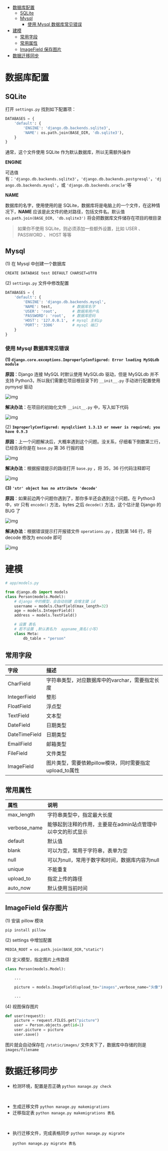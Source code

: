 <!-- TOC -->

- [数据库配置](#%E6%95%B0%E6%8D%AE%E5%BA%93%E9%85%8D%E7%BD%AE)
    - [SQLite](#sqlite)
    - [Mysql](#mysql)
        - [使用 Mysql 数据库常见错误](#%E4%BD%BF%E7%94%A8-mysql-%E6%95%B0%E6%8D%AE%E5%BA%93%E5%B8%B8%E8%A7%81%E9%94%99%E8%AF%AF)
- [建模](#%E5%BB%BA%E6%A8%A1)
    - [常用字段](#%E5%B8%B8%E7%94%A8%E5%AD%97%E6%AE%B5)
    - [常用属性](#%E5%B8%B8%E7%94%A8%E5%B1%9E%E6%80%A7)
    - [ImageField 保存图片](#imagefield-%E4%BF%9D%E5%AD%98%E5%9B%BE%E7%89%87)
- [数据迁移同步](#%E6%95%B0%E6%8D%AE%E8%BF%81%E7%A7%BB%E5%90%8C%E6%AD%A5)

<!-- /TOC -->

# 数据库配置

## SQLite

打开 `settings.py` 找到如下配置项：

```python
DATABASES = {
    'default': {
        'ENGINE': 'django.db.backends.sqlite3',
        'NAME': os.path.join(BASE_DIR, 'db.sqlite3'),
    }
}
```

通常，这个文件使用 SQLite 作为默认数据库，所以无需额外操作

**ENGINE**

可选值有：`'django.db.backends.sqlite3'`，`'django.db.backends.postgresql'`，`'django.db.backends.mysql'`，或 `'django.db.backends.oracle'`等

**NAME**

数据库的名字，使用使用的是 SQLite，数据库将是电脑上的一个文件，在这种情况下，**NAME** 应该是此文件的绝对路径，包括文件名。默认值 `os.path.join(BASE_DIR, 'db.sqlite3')` 将会把数据库文件储存在项目的根目录

>如果你不使用 SQLite，则必须添加一些额外设置，比如 USER 、 PASSWORD 、 HOST 等等

## Mysql

(1) 在 Mysql 中创建一个数据库

`CREATE DATABASE test DEFAULT CHARSET=UTF8`

(2) `settings.py` 文件中修改配置

```python
DATABASES = {
    'default': {
        'ENGINE': 'django.db.backends.mysql',
        'NAME': test,         # 数据库名字
        'USER': 'root',       # 数据库用户名
        'PASSWORD': 'root',   # 数据库密码
        'HOST': '127.0.0.1',  # mysql 主机ip
        'PORT': '3306'        # mysql 端口
    }
}
```

### 使用 Mysql 数据库常见错误

**(1) `django.core.exceptions.ImproperlyConfigured: Error loading MySQLdb module`**

**原因**：Django 连接 MySQL 时默认使用 MySQLdb 驱动，但是 MySQLdb 并不支持 Python3，所以我们需要在项目根目录下的 `__init__.py` 手动进行配置使用 pymysql 驱动

![img](http://img.zzzzls.top/06-03_37933.png&git)

**解决办法**：在项目的初始化文件 `__init__.py` 中，写入如下代码

![img](http://img.zzzzls.top/06-03_12558.png&git)

(2) **`ImproperlyConfigured: mysqlclient 1.3.13 or newer is required; you have 0.9.3`**

**原因**：上一个问题解决后，大概率遇到这个问题。没关系，仔细看下倒数第三行，已经告诉你是在 `base.py` 第 36 行报的错

![img](http://img.zzzzls.top/06-03_367578.png&git)

**解决办法**：根据报错提示的路径打开 `base.py` ，将 35，36 行代码注释即可

![img](http://img.zzzzls.top/06-03_26133.png&git)

**(3) `'str' object has no attribute 'decode'`**

**原因**：如果前边两个问题你遇到了，那你多半还会遇到这个问题。在 Python3 中，str 只有 `encode()` 方法，bytes 之后 `decode()` 方法，这个估计是 Django 的 BUG 了

![img](http://img.zzzzls.top/06-03_22677.png&git)

**解决办法**：根据错误提示打开报错文件 `operations.py` ，找到第 146 行，将 decode 修改为 encode 即可

![img](http://img.zzzzls.top/06-03_8365.png&git)


# 建模

```python
# app/models.py

from django.db import models
class Person(models.Model):
    # django 中的模型，会自动创建 自增主键 id
    username = models.CharField(max_length=32)
    age = models.IntegerField()
    address = models.TextField()

    # 设置 表名
    # 若不设置 ,默认表名为  appname_类名(小写)
    class Meta:
        db_table = "person"
```

## 常用字段

| 字段          | 描述                                                    |
| :------------ | :------------------------------------------------------ |
| CharField     | 字符串类型，对应数据库中的varchar，需要指定长度         |
| IntegerField  | 整形                                                    |
| FloatField    | 浮点型                                                  |
| TextField     | 文本型                                                  |
| DateField     | 日期类型                                                |
| DateTimeField | 日期类型                                                |
| EmailField    | 邮箱类型                                                |
| FileField     | 文件类型                                                |
| ImageField    | 图片类型，需要依赖pillow模块，同时需要指定upload_to属性 |


## 常用属性

|属性|	说明|
|:---|:---|
|max_length|	字符串类型中，指定最大长度|
|verbose_name|	能够起到注释的作用，主要是在admin站点管理中以中文的形式显示|
|default|	默认值|
|blank|	可以为空，常用于字符串，表单为空|
|null|	可以为null，常用于数字和时间，数据库内容为null|
|unique|	不能重复|
|upload_to|	指定上传的路径|
|auto_now|	默认使用当前时间|

## ImageField 保存图片

(1) 安装 pillow 模块

`pip install pillow`

(2) settings 中增加配置
```
MEDIA_ROOT = os.path.join(BASE_DIR,"static")
```

(3) 定义模型，指定图片上传路径

```python
class Person(models.Model):

    ...

    picture = models.ImageField(upload_to="images",verbose_name="头像")

    ...
```

(4) 视图保存图片

```python
def user(request):
    picture = request.FILES.get("picture")
    user = Person.objects.get(id=1)
    user.picture = picture
    user.save()
```

图片就会自动保存在 `/static/images/` 文件夹下了，数据库中存储的则是 `images/filename`

# 数据迁移同步

- 检测环境，配置是否正确
`python manage.py check`

<br>

- 生成迁移文件
  `python manage.py makemigrations`
- 迁移指定表
  `python manage.py makemigrations 表名`


<br>

- 执行迁移文件，完成表格同步
  `python manage.py migrate`
  
  `python manage.py migrate 表名`
